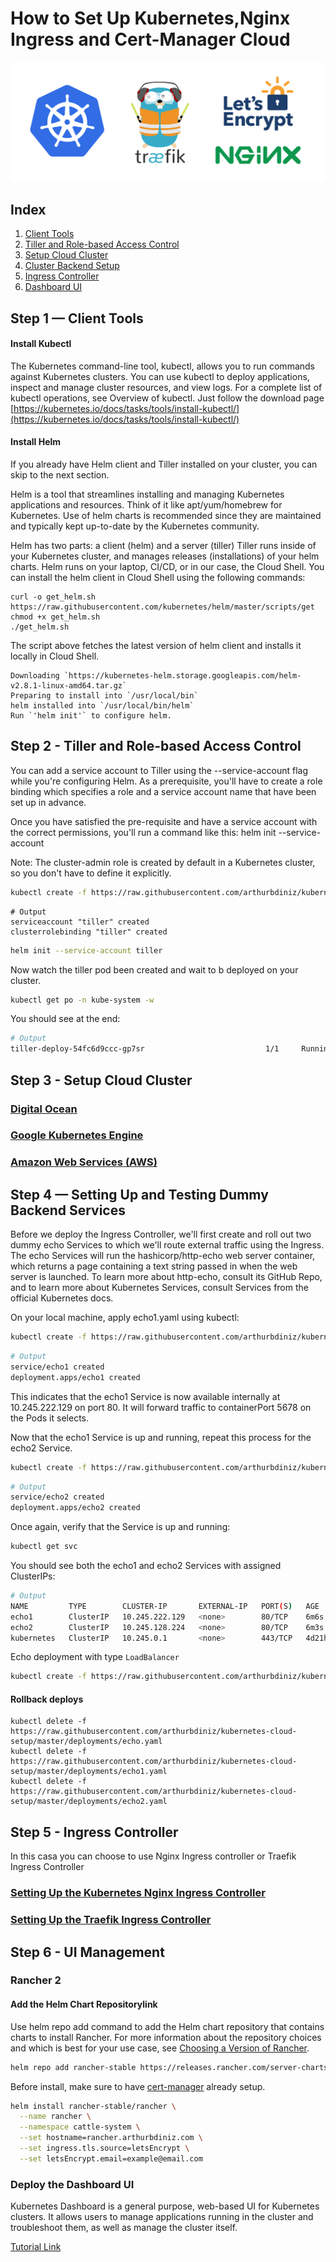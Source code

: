 # How to Set Up Kubernetes,Nginx Ingress and Cert-Manager Cloud

![header](images/header.png)


## Index

1. [Client Tools](https://github.com/arthurbdiniz/k8s-digital-ocean/#Step-1--Client-Tools)
2. [Tiller and Role-based Access Control](https://github.com/arthurbdiniz/k8s-digital-ocean/#Step-2---Tiller-and-Role-based-Access-Control)
3. [Setup Cloud Cluster](https://github.com/arthurbdiniz/k8s-digital-ocean/#Step-3--Setup-Cloud-Cluster)
4. [Cluster Backend Setup](https://github.com/arthurbdiniz/kubernetes-cloud-setup#step-4--setting-up-dummy-backend-services)
5. [Ingress Controller](https://github.com/arthurbdiniz/kubernetes-cloud-setup#step-5---ingress-controller)
6. [Dashboard UI](https://github.com/arthurbdiniz/k8s-digital-ocean/#Step-6---Deploy-the-Dashboard-UI)

## Step 1 — Client Tools

#### Install Kubectl
The Kubernetes command-line tool, kubectl, allows you to run commands against Kubernetes clusters. You can use kubectl to deploy applications, inspect and manage cluster resources, and view logs. For a complete list of kubectl operations, see Overview of kubectl.
Just follow the download page [https://kubernetes.io/docs/tasks/tools/install-kubectl/](https://kubernetes.io/docs/tasks/tools/install-kubectl/)

#### Install Helm
If you already have Helm client and Tiller installed on your cluster, you can skip to the next section.

Helm is a tool that streamlines installing and managing Kubernetes applications and resources. Think of it like apt/yum/homebrew for Kubernetes. Use of helm charts is recommended since they are maintained and typically kept up-to-date by the Kubernetes community.

Helm has two parts: a client (helm) and a server (tiller)
Tiller runs inside of your Kubernetes cluster, and manages releases (installations) of your helm charts.
Helm runs on your laptop, CI/CD, or in our case, the Cloud Shell.
You can install the helm client in Cloud Shell using the following commands:
```
curl -o get_helm.sh https://raw.githubusercontent.com/kubernetes/helm/master/scripts/get
chmod +x get_helm.sh
./get_helm.sh
```
The script above fetches the latest version of helm client and installs it locally in Cloud Shell.
```
Downloading `https://kubernetes-helm.storage.googleapis.com/helm-v2.8.1-linux-amd64.tar.gz`
Preparing to install into `/usr/local/bin`
helm installed into `/usr/local/bin/helm`
Run `'helm init'` to configure helm.
```

## Step 2 - Tiller and Role-based Access Control
You can add a service account to Tiller using the --service-account <NAME> flag while you're configuring Helm. As a prerequisite, you'll have to create a role binding which specifies a role and a service account name that have been set up in advance.

Once you have satisfied the pre-requisite and have a service account with the correct permissions, you'll run a command like this: helm init --service-account <NAME>


Note: The cluster-admin role is created by default in a Kubernetes cluster, so you don't have to define it explicitly.
```bash
kubectl create -f https://raw.githubusercontent.com/arthurbdiniz/kubernetes-cloud-setup/master/rbac/rbac_config.yaml
```


````
# Output
serviceaccount "tiller" created
clusterrolebinding "tiller" created
````
```bash
helm init --service-account tiller
```


Now watch the tiller pod been created and wait to b deployed on your cluster.
```bash
kubectl get po -n kube-system -w
```

You should see at the end:
```bash
# Output
tiller-deploy-54fc6d9ccc-gp7sr                           1/1     Running   0          9m5s
```


## Step 3 - Setup Cloud Cluster
### [Digital Ocean](https://github.com/arthurbdiniz/kubernetes-cloud-setup/blob/master/Digital_Ocean/digital-ocean.md)
### [Google Kubernetes Engine](https://github.com/arthurbdiniz/kubernetes-cloud-setup/blob/master/Google_Kubernetes_Engine/google_kubernetes_engine.md)
### [Amazon Web Services (AWS)](https://github.com/arthurbdiniz/kubernetes-cloud-setup/blob/master/Amazon_Web_Services/amazon-web-services.md)


## Step 4 — Setting Up and Testing Dummy Backend Services
Before we deploy the Ingress Controller, we'll first create and roll out two dummy echo Services to which we'll route external traffic using the Ingress. The echo Services will run the hashicorp/http-echo web server container, which returns a page containing a text string passed in when the web server is launched. To learn more about http-echo, consult its GitHub Repo, and to learn more about Kubernetes Services, consult Services from the official Kubernetes docs.

On your local machine, apply echo1.yaml using kubectl:
```bash
kubectl create -f https://raw.githubusercontent.com/arthurbdiniz/kubernetes-cloud-setup/master/deployments/echo1.yaml
```

```bash
# Output
service/echo1 created
deployment.apps/echo1 created
```

This indicates that the echo1 Service is now available internally at 10.245.222.129 on port 80. It will forward traffic to containerPort 5678 on the Pods it selects.

Now that the echo1 Service is up and running, repeat this process for the echo2 Service.
```bash
kubectl create -f https://raw.githubusercontent.com/arthurbdiniz/kubernetes-cloud-setup/master/deployments/echo2.yaml
```

```bash
# Output
service/echo2 created
deployment.apps/echo2 created
```

Once again, verify that the Service is up and running:
```bash
kubectl get svc
```
You should see both the echo1 and echo2 Services with assigned ClusterIPs:
```bash
# Output
NAME         TYPE        CLUSTER-IP       EXTERNAL-IP   PORT(S)   AGE
echo1        ClusterIP   10.245.222.129   <none>        80/TCP    6m6s
echo2        ClusterIP   10.245.128.224   <none>        80/TCP    6m3s
kubernetes   ClusterIP   10.245.0.1       <none>        443/TCP   4d21h
```

Echo deployment with type `LoadBalancer`
```bash
kubectl create -f https://raw.githubusercontent.com/arthurbdiniz/kubernetes-cloud-setup/master/deployments/echo.yaml
```


#### Rollback deploys
```
kubectl delete -f https://raw.githubusercontent.com/arthurbdiniz/kubernetes-cloud-setup/master/deployments/echo.yaml
kubectl delete -f https://raw.githubusercontent.com/arthurbdiniz/kubernetes-cloud-setup/master/deployments/echo1.yaml
kubectl delete -f https://raw.githubusercontent.com/arthurbdiniz/kubernetes-cloud-setup/master/deployments/echo2.yaml
```



## Step 5 - Ingress Controller
In this casa you can choose to use Nginx Ingress controller or Traefik Ingress Controller

### [Setting Up the Kubernetes Nginx Ingress Controller](https://github.com/arthurbdiniz/kubernetes-cloud-setup/blob/master/nginx_ingress_controller.md)

### [Setting Up the Traefik Ingress Controller](https://github.com/arthurbdiniz/kubernetes-cloud-setup/blob/master/traefik.md)


## Step 6 - UI Management
### Rancher 2

#### Add the Helm Chart Repositorylink
Use helm repo add command to add the Helm chart repository that contains charts to install Rancher. For more information about the repository choices and which is best for your use case, see [Choosing a Version of Rancher](https://rancher.com/docs/rancher/v2.x/en/installation/server-tags/#helm-chart-repositories).

```bash
helm repo add rancher-stable https://releases.rancher.com/server-charts/stable
```

Before install, make sure to have [cert-manager](https://github.com/arthurbdiniz/kubernetes-cloud-setup/blob/master/cert_manager.md) already setup.

```bash
helm install rancher-stable/rancher \
  --name rancher \
  --namespace cattle-system \
  --set hostname=rancher.arthurbdiniz.com \
  --set ingress.tls.source=letsEncrypt \
  --set letsEncrypt.email=example@email.com
```

### Deploy the Dashboard UI
Kubernetes Dashboard is a general purpose, web-based UI for Kubernetes clusters. It allows users to manage applications running in the cluster and troubleshoot them, as well as manage the cluster itself.

[Tutorial Link](https://github.com/arthurbdiniz/kubernetes-cloud-setup/blob/master/dashboard.md)
